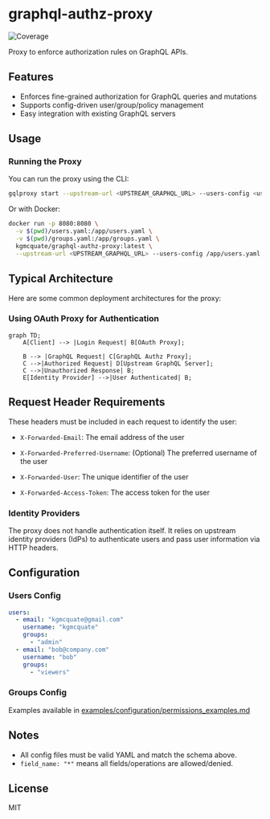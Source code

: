# graphql-authz-proxy


![Coverage](./graphql_authz_proxy/coverage-badge.svg)


Proxy to enforce authorization rules on GraphQL APIs.

## Features

- Enforces fine-grained authorization for GraphQL queries and mutations
- Supports config-driven user/group/policy management
- Easy integration with existing GraphQL servers

## Usage

### Running the Proxy

You can run the proxy using the CLI:

```bash
gqlproxy start --upstream-url <UPSTREAM_GRAPHQL_URL> --users-config <users.yaml> --groups-config <groups.yaml>
```

Or with Docker:

```bash
docker run -p 8080:8080 \
  -v $(pwd)/users.yaml:/app/users.yaml \
  -v $(pwd)/groups.yaml:/app/groups.yaml \
  kgmcquate/graphql-authz-proxy:latest \
  --upstream-url <UPSTREAM_GRAPHQL_URL> --users-config /app/users.yaml --groups-config /app/groups.yaml
```

## Typical Architecture

Here are some common deployment architectures for the proxy:

### Using OAuth Proxy for Authentication

```mermaid
graph TD;
    A[Client] --> |Login Request| B[OAuth Proxy];
    
    B --> |GraphQL Request| C[GraphQL Authz Proxy];
    C -->|Authorized Request| D[Upstream GraphQL Server];
    C -->|Unauthorized Response| B;
    E[Identity Provider] -->|User Authenticated| B;
```

## Request Header Requirements

These headers must be included in each request to identify the user:

- `X-Forwarded-Email`: The email address of the user

- `X-Forwarded-Preferred-Username`: (Optional) The preferred username of the user

- `X-Forwarded-User`: The unique identifier of the user
  
- `X-Forwarded-Access-Token`: The access token for the user

### Identity Providers

The proxy does not handle authentication itself. It relies on upstream identity providers (IdPs) to authenticate users and pass user information via HTTP headers.

## Configuration

### Users Config

```yaml
users:
  - email: "kgmcquate@gmail.com"
    username: "kgmcquate"
    groups:
      - "admin"
  - email: "bob@company.com"
    username: "bob"
    groups:
      - "viewers"
```

### Groups Config

Examples available in [examples/configuration/permissions_examples.md](examples/configuration/permissions_examples.md)

## Notes

- All config files must be valid YAML and match the schema above.
- `field_name: "*"` means all fields/operations are allowed/denied.

## License

MIT

